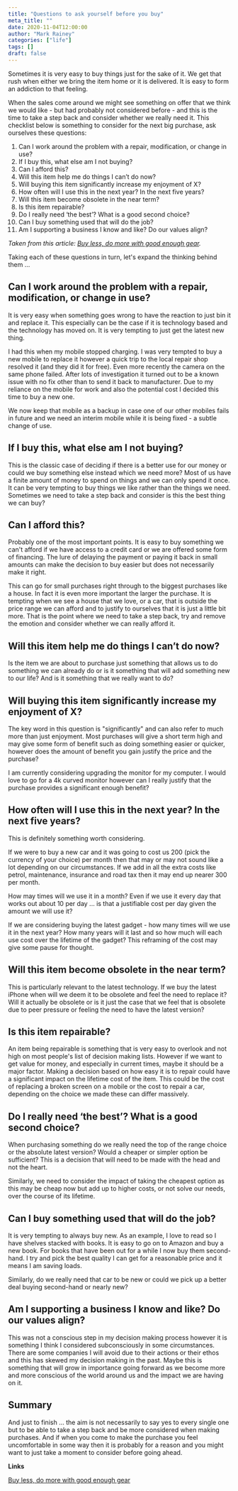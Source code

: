```yaml
---
title: "Questions to ask yourself before you buy"
meta_title: ""
date: 2020-11-04T12:00:00
author: "Mark Rainey"
categories: ["life"]
tags: []
draft: false
---
```

Sometimes it is very easy to buy things just for the sake of it. We get that rush when either we bring the item home or it is delivered. It is easy to form an addiction to that feeling.

When the sales come around we might see something on offer that we think we would like - but had probably not considered before - and this is the time to take a step back and consider whether we really need it. This checklist below is something to consider for the next big purchase, ask ourselves these questions:

1. Can I work around the problem with a repair, modification, or change in use?
2. If I buy this, what else am I not buying?
3. Can I afford this?
4. Will this item help me do things I can’t do now?
5. Will buying this item significantly increase my enjoyment of X?
6. How often will I use this in the next year? In the next five years?
7. Will this item become obsolete in the near term?
8. Is this item repairable?
9. Do I really need ‘the best’? What is a good second choice?
10. Can I buy something used that will do the job?
11. Am I supporting a business I know and like? Do our values align?

*Taken from this article: [Buy less, do more with good enough gear](https://backpackinglight.com/buy-less-do-more-good-enough-gear/).*

Taking each of these questions in turn, let's expand the thinking behind them ...

## Can I work around the problem with a repair, modification, or change in use?

It is very easy when something goes wrong to have the reaction to just bin it and replace it. This especially can be the case if it is technology based and the technology has moved on. It is very tempting to just get the latest new thing.

I had this when my mobile stopped charging. I was very tempted to buy a new mobile to replace it however a quick trip to the local repair shop resolved it (and they did it for free). Even more recently the camera on the same phone failed. After lots of investigation it turned out to be a known issue with no fix other than to send it back to manufacturer. Due to my reliance on the mobile for work and also the potential cost I decided this time to buy a new one.  

We now keep that mobile as a backup in case one of our other mobiles fails in future and we need an interim mobile while it is being fixed - a subtle change of use.

## If I buy this, what else am I not buying?

This is the classic case of deciding if there is a better use for our money or could we buy something else instead which we need more? Most of us have a finite amount of money to spend on things and we can only spend it once. It can be very tempting to buy things we like rather than the things we need. Sometimes we need to take a step back and consider is this the best thing we can buy?

## Can I afford this?

Probably one of the most important points. It is easy to buy something we can't afford if we have access to a credit card or we are offered some form of financing. The lure of delaying the payment or paying it back in small amounts can make the decision to buy easier but does not necessarily make it right. 

This can go for small purchases right through to the biggest purchases like a house. In fact it is even more important the larger the purchase. It is tempting when we see a house that we love, or a car,  that is outside the price range we can afford and to justify to ourselves that it is just a little bit more. That is the point where we need to take a step back, try and remove the emotion and consider whether we can really afford it.

## Will this item help me do things I can’t do now?

Is the item we are about to purchase just something that allows us to do something we can already do or is it something that will add something new to our life? And is it something that we really want to do?

## Will buying this item significantly increase my enjoyment of X?

The key word in this question is "significantly" and can also refer to much more than just enjoyment. Most purchases will give a short term high and may give some form of benefit such as doing something easier or quicker, however does the amount of benefit you gain justify the price and the purchase?

I am currently considering upgrading the monitor for my computer. I would love to go for a 4k curved monitor however can I really justify that the purchase provides a significant enough benefit?

## How often will I use this in the next year? In the next five years?

This is definitely something worth considering. 

If we were to buy a new car and it was going to cost us 200 (pick the currency of your choice) per month then that may or may not sound like a lot depending on our circumstances. If we add in all the extra costs like petrol, maintenance, insurance and road tax then it may end up nearer 300 per month. 

How may times will we use it in a month? Even if we use it every day that works out about 10 per day ... is that a justifiable cost per day given the amount we will use it?

If we are considering buying the latest gadget - how many times will we use it in the next year? How many years will it last and so how much will each use cost over the lifetime of the gadget? This reframing of the cost may give some pause for thought.

## Will this item become obsolete in the near term?

This is particularly relevant to the latest technology. If we buy the latest iPhone when will we deem it to be obsolete and feel the need to replace it? Will it actually be obsolete or is it just the case that we feel that is obsolete due to peer pressure or feeling the need to have the latest version?

## Is this item repairable?

An item being repairable is something that is very easy to overlook and not high on most people's list of decision making lists. However if we want to get value for money, and especially in current times, maybe it should be a major factor. Making a decision based on how easy it is to repair could have a significant impact on the lifetime cost of the item. This could be the cost of replacing a broken screen on a mobile or the cost to repair a car, depending on the choice we made these can differ massively. 

## Do I really need ‘the best’? What is a good second choice?

When purchasing something do we really need the top of the range choice or the absolute latest version? Would a cheaper or simpler option be sufficient? This is a decision that will need to be made with the head and not the heart.

Similarly, we need to consider the impact of taking the cheapest option as this may be cheap now but add up to higher costs, or not solve our needs, over the course of its lifetime.

## Can I buy something used that will do the job?

It is very tempting to always buy new. As an example, I love to read so I have shelves stacked with books. It is easy to go on to Amazon and buy a new book. For books that have been out for a while I now buy them second-hand. I try and pick the best quality I can get for a reasonable price and it means I am saving loads.

Similarly, do we really need that car to be new or could we pick up a better deal buying second-hand or nearly new?

## Am I supporting a business I know and like? Do our values align?

This was not a conscious step in my decision making process however it is something I think I considered subconsciously in some circumstances. There are some companies I will avoid due to their actions or their ethos and this has skewed my decision making in the past. Maybe this is something that will grow in importance going forward as we become more and more conscious of the world around us and the impact we are having on it.

## Summary

And just to finish ... the aim is not necessarily to say yes to every single one but to be able to take a step back and be more considered when making purchases. And if when you come to make the purchase you feel uncomfortable in some way then it is probably for a reason and you might want to just take a moment to consider before going ahead.

__Links__

[Buy less, do more with good enough gear](https://backpackinglight.com/buy-less-do-more-good-enough-gear/)
